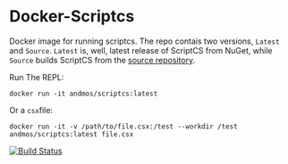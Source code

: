 # Docker-Scriptcs
Docker image for running scriptcs. The repo contais two versions, `Latest` and `Source`. `Latest` is, well, latest release of ScriptCS from NuGet, while `Source` builds ScriptCS from the [source repository](https://github.com/scriptcs/scriptcs).

Run The REPL: 

    docker run -it andmos/scriptcs:latest

Or a ``csx``file: 

    docker run -it -v /path/to/file.csx:/test --workdir /test andmos/scriptcs:latest file.csx

[![Build Status](https://travis-ci.org/andmos/Docker-Scriptcs.svg?branch=master)](https://travis-ci.org/andmos/Docker-Scriptcs)
